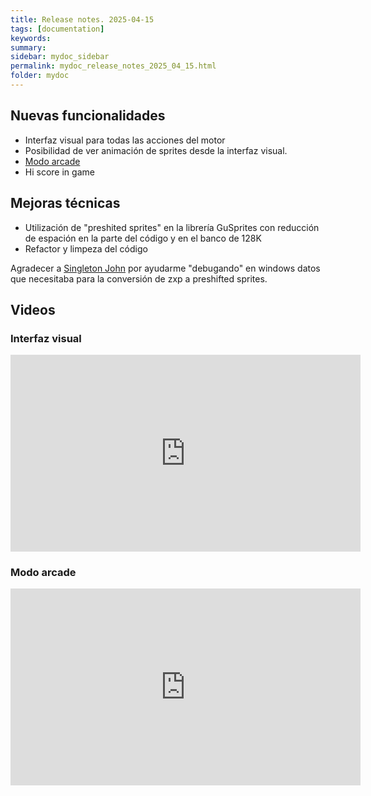 ```yaml
---
title: Release notes. 2025-04-15
tags: [documentation]
keywords:
summary: 
sidebar: mydoc_sidebar
permalink: mydoc_release_notes_2025_04_15.html
folder: mydoc
---
```


## Nuevas funcionalidades
* Interfaz visual para todas las acciones del motor
* Posibilidad de ver animación de sprites desde la interfaz visual.
* [Modo arcade](https://gm.retrojuegos.org/mydoc_tiled_arcade_mode.html)
* Hi score in game

## Mejoras técnicas
* Utilización de "preshited sprites" en la librería GuSprites con reducción de espación en la parte del código y en el banco de 128K
* Refactor y limpeza del código



Agradecer a [Singleton John](https://singletonjohn.itch.io/) por ayudarme "debugando" en windows datos que necesitaba para la conversión de zxp a preshifted sprites.

## Videos

### Interfaz visual
<iframe width="560" height="315" src="https://www.youtube.com/embed/IPcWkfDhON8?si=iQM2f8GaWEcPDbsz" title="YouTube video player" frameborder="0" allow="accelerometer; autoplay; clipboard-write; encrypted-media; gyroscope; picture-in-picture; web-share" referrerpolicy="strict-origin-when-cross-origin" allowfullscreen></iframe>

### Modo arcade
<iframe width="560" height="315" src="https://www.youtube.com/embed/rYt84n_4cLQ?si=8WghiVBhmNC4WoWf" title="YouTube video player" frameborder="0" allow="accelerometer; autoplay; clipboard-write; encrypted-media; gyroscope; picture-in-picture; web-share" referrerpolicy="strict-origin-when-cross-origin" allowfullscreen></iframe>
